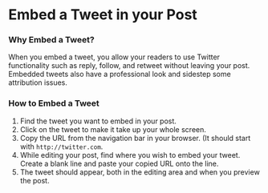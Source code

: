 # Embed a Tweet in your Post

###  Why Embed a Tweet?

When you embed a tweet, you allow your readers to use Twitter functionality such as reply, follow, and retweet without leaving your post. Embedded tweets also have a professional look and sidestep some attribution issues.

### How to Embed a Tweet

1. Find the tweet you want to embed in your post.
2. Click on the tweet to make it take up your whole screen.
3. Copy the URL from the navigation bar in your browser. (It should start with `http://twitter.com`.
4. While editing your post, find where you wish to embed your tweet. Create a blank line and paste your copied URL onto the line.
5. The tweet should appear, both in the editing area and when you preview the post.
